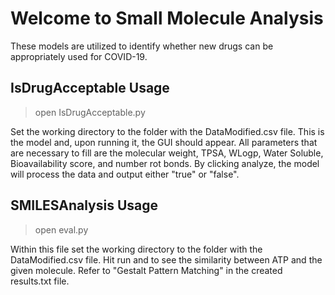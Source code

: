 # Welcome to Small Molecule Analysis

These models are utilized to identify whether new drugs can be appropriately used for COVID-19.



## IsDrugAcceptable Usage

>open IsDrugAcceptable.py

Set the working directory to the folder with the DataModified.csv file. This is the model and, upon running it, the GUI should appear. All parameters that are necessary to fill are the molecular weight, TPSA, WLogp, Water Soluble, Bioavailability score, and number rot bonds. By clicking analyze, the model will process the data and output either "true" or "false".



## SMILESAnalysis Usage

>open eval.py

Within this file set the working directory to the folder with the DataModified.csv file. Hit run and to see the similarity between ATP and the given molecule. Refer to "Gestalt Pattern Matching" in the created results.txt file.
